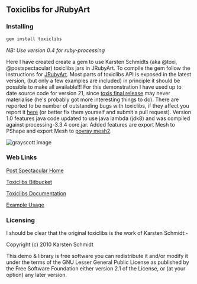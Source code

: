 ## Toxiclibs for JRubyArt

### Installing

```bash
gem install toxiclibs
```

_NB: Use version 0.4 for ruby-processing_

Here I have created create a gem to use Karsten Schmidts (aka @toxi, @postspectacular) toxiclibs jars in JRubyArt. To compile the gem follow the instructions for [JRubyArt][]. Most parts of toxiclibs API is exposed in the latest version, (but only a few examples are included) in principle it should be possible to make all available!!! For this demonstration I have used up to date source code for version 21, since [toxis final release][] may never materialise (he's probably got more interesting things to do). There are reported to be number of outstanding bugs with toxiclibs, if they affect you report it [here][] (or better fix them yourself and submit a pull request). Version 1.0 features java code updated to use java lambda (jdk8) and was compiled against processing-3.3.4 core.jar.  Added features are export Mesh to PShape and export Mesh to [povray mesh2](http://www.povray.org/documentation/3.7.0/r3_4.html#r3_4_5_2_4).

![grayscott image](http://4.bp.blogspot.com/-d4MiL4_0Njk/VFJMv6VUicI/AAAAAAAAEgY/fFAfrXDxNXM/s400/grayscott.png)

### Web Links

[Post Spectacular Home][]

[Toxiclibs Bitbucket][]

[Toxiclibs Documentation][]

[Example Usage][]

### Licensing

I should be clear that the original toxiclibs is the work of Karsten Schmidt:-

Copyright (c) 2010 Karsten Schmidt

This demo & library is free software you can redistribute it and/or
modify it under the terms of the GNU Lesser General Public
License as published by the Free Software Foundation either
version 2.1 of the License, or (at your option) any later version.

[toxis final release]:http://hg.postspectacular.com/toxiclibs/issue/54/update-toxiclibs-for-processing-21
[JRubyArt]:https://github.com/ruby-processing/JRubyArt
[Post Spectacular Home]:http://postspectacular.com/
[Toxiclibs Bitbucket]:http://hg.postspectacular.com/
[Toxiclibs Documentation]:http://toxiclibs.org/
[Example Usage]:https://github.com/ruby-processing/toxicgem/tree/master/examples
[here]:https://github.com/ruby-processing/toxiclibs/issues
